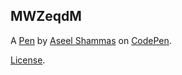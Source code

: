 MWZeqdM
-------


A [Pen](https://codepen.io/aseelshammas/pen/MWZeqdM) by [Aseel Shammas](https://codepen.io/aseelshammas) on [CodePen](https://codepen.io).

[License](https://codepen.io/license/pen/MWZeqdM).